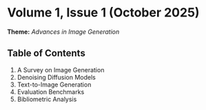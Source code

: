 # Volume 1, Issue 1 (October 2025)

**Theme:** *Advances in Image Generation*

## Table of Contents
1. A Survey on Image Generation
2. Denoising Diffusion Models
3. Text-to-Image Generation
4. Evaluation Benchmarks
5. Bibliometric Analysis
